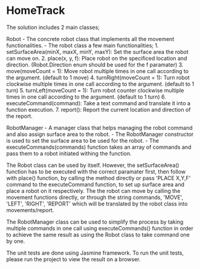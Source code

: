 # HomeTrack
The solution includes 2 main classes;

Robot 
	- The concrete robot class that implements all the movement functionalities.
	- The robot class a few main functionalities;
		1. setSurfaceArea(minX, maxX, minY, maxY): Set the surface area the robot can move on.
		2. place(x, y, f): Place robot on the specificed location and direction. (Robot.Direction enum should be used for the f paramater)
		3. move(moveCount = 1): Move robot multiple times in one call according to the argument. (default to 1 move)
		4. turnRight(moveCount = 1): Turn robot clockwise multiple times in one call according to the argument. (default to 1 turn)
		5. turnLeft(moveCount = 1): Turn robot counter clockwise multiple times in one call according to the argument. (default to 1 turn)
		6. executeCommand(command): Take a text command and translate it into a function execution.
		7. report(): Report the current location and direction of the report.
		
RobotManager - A manager class that helps managing the robot command and also assign surface area to the robot.
	- The RobotManager constructor is used to set the surface area to be used for the robot.
	- The executeCommands(commands) function takes an array of commands and pass them to a robot initiated withing the function.

The Robot class can be used by itself. However, the setSurfaceArea() function has to be executed with the correct paramater first, then follow with place() function, by calling the method directly or pass 'PLACE X,Y,F' command to the executeCommand function, to set up surface area and place a robot on it respectively. The the robot can move by calling the movement functions directly, or through the string commands, 'MOVE', 'LEFT', 'RIGHT', 'REPORT' which will be translated by the robot class into movements/report.

The RobotManager class can be used to simplify the process by taking multiple commands in one call using executeCommands() function in order to achieve the same result as using the Robot class to take command one by one.

The unit tests are done using Jasmine framework. To run the unit tests, please run the project to view the result on a browser.